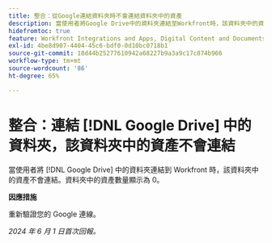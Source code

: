 ```yaml
---
title: 整合：從Google連結資料夾時不會連結資料夾中的資產
description: 當使用者將Google Drive中的資料夾連結至Workfront時，該資料夾中的資產未連結。 資料夾中的資產數量顯示為 0。
hidefromtoc: true
feature: Workfront Integrations and Apps, Digital Content and Documents
exl-id: 4be8d907-4404-45c6-bdf0-0d10bc0718b1
source-git-commit: 18d44b25277610942a68227b9a3a9c17c874b966
workflow-type: tm+mt
source-wordcount: '86'
ht-degree: 65%

---
```


# 整合：連結 [!DNL Google Drive] 中的資料夾，該資料夾中的資產不會連結

當使用者將 [!DNL Google Drive] 中的資料夾連結到 Workfront 時，該資料夾中的資產不會連結。資料夾中的資產數量顯示為 0。

**因應措施**

重新驗證您的 Google 連線。

_2024 年 6 月 1 日首次回報。_
